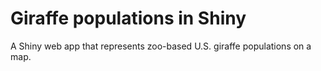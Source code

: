 # Giraffe populations in Shiny

A Shiny web app that represents zoo-based U.S. giraffe populations on a map.
